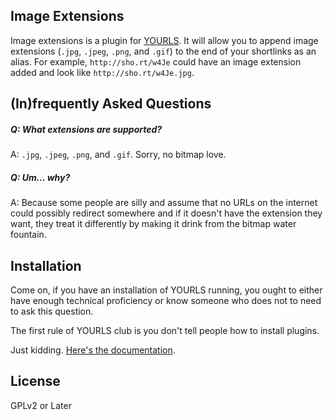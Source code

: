 ## Image Extensions

Image extensions is a plugin for [YOURLS](http://yourls.org). It will allow you to append image extensions (`.jpg`, `.jpeg`, `.png`, and `.gif`) to the end of your shortlinks as an alias. For example, `http://sho.rt/w4Je` could have an image extension added and look like `http://sho.rt/w4Je.jpg`.

## (In)frequently Asked Questions

##### Q: What extensions are supported?
A: `.jpg`, `.jpeg`, `.png`, and `.gif`. Sorry, no bitmap love.

##### Q: Um... why?
A: Because some people are silly and assume that no URLs on the internet could possibly redirect somewhere and if it doesn't have the extension they want, they treat it differently by making it drink from the bitmap water fountain.

## Installation

Come on, if you have an installation of YOURLS running, you ought to either have enough technical proficiency or know someone who does not to need to ask this question.

The first rule of YOURLS club is you don't tell people how to install plugins.

Just kidding. [Here's the documentation](http://code.google.com/p/yourls/wiki/Plugins#Wrapping_it_up:_your_first_plugin).

## License

GPLv2 or Later
